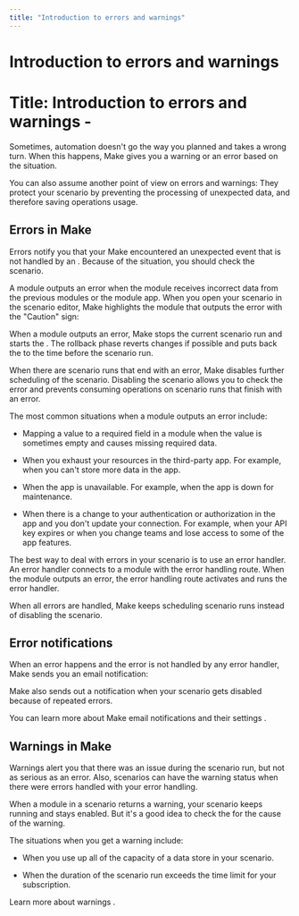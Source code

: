 ```yaml
---
title: "Introduction to errors and warnings"
---
```


# Introduction to errors and warnings

# Title: Introduction to errors and warnings -

Sometimes, automation doesn't go the way you planned and takes a wrong turn. When this happens, Make gives you a warning or an error based on the situation.

You can also assume another point of view on errors and warnings: They protect your scenario by preventing the processing of unexpected data, and therefore saving operations usage.

Errors in Make
---------------------------------------------------------------------------------

Errors notify you that your Make encountered an unexpected event that is not handled by an . Because of the situation, you should check the scenario.

A module outputs an error when the module receives incorrect data from the previous modules or the module app. When you open your scenario in the scenario editor, Make highlights the module that outputs the error with the "Caution" sign:

When a module outputs an error, Make stops the current scenario run and starts the . The rollback phase reverts changes if possible and puts back the  to the time before the scenario run.

When there are scenario runs that end with an error, Make disables further scheduling of the scenario. Disabling the scenario allows you to check the error and prevents consuming operations on scenario runs that finish with an error.

The most common situations when a module outputs an error include:

*   Mapping a value to a required field in a module when the value is sometimes empty and causes missing required data.

*   When you exhaust your resources in the third-party app. For example, when you can't store more data in the app.

*   When the app is unavailable. For example, when the app is down for maintenance.

*   When there is a change to your authentication or authorization in the app and you don't update your connection. For example, when your API key expires or when you change teams and lose access to some of the app features.

The best way to deal with errors in your scenario is to use an error handler. An error handler connects to a module with the error handling route. When the module outputs an error, the error handling route activates and runs the error handler.

When all errors are handled, Make keeps scheduling scenario runs instead of disabling the scenario.

Error notifications
--------------------------------------------------------------------------------------

When an error happens and the error is not handled by any error handler, Make sends you an email notification:

Make also sends out a notification when your scenario gets disabled because of repeated errors.

You can learn more about Make email notifications and their settings .

Warnings in Make
------------------------------------------------------------------------------------

Warnings alert you that there was an issue during the scenario run, but not as serious as an error. Also, scenarios can have the warning status when there were errors handled with your error handling.

When a module in a scenario returns a warning, your scenario keeps running and stays enabled. But it's a good idea to check the  for the cause of the warning.

The situations when you get a warning include:

*   When you use up all of the capacity of a data store in your scenario.

*   When the duration of the scenario run exceeds the time limit for your subscription.

Learn more about warnings .